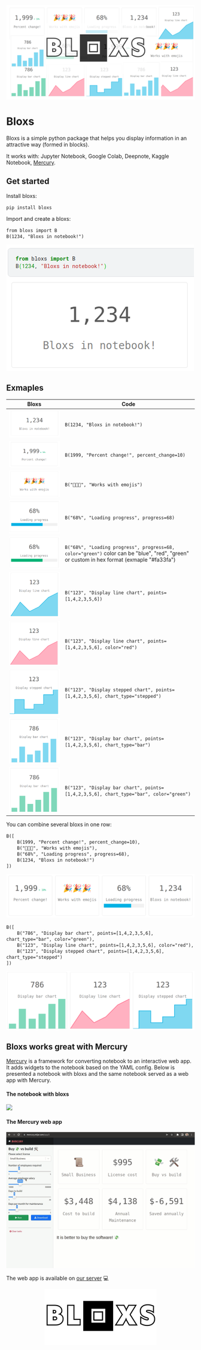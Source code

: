 
![](https://raw.githubusercontent.com/mljar/visual-identity/main/bloxs/blox-banner.png)

# Bloxs

Bloxs is a simple python package that helps you display information in an attractive way (formed in blocks).

It works with: Jupyter Notebook, Google Colab, Deepnote, Kaggle Notebook, [Mercury](https://github.com/mljar/mercury).

## Get started

Install bloxs:

```
pip install bloxs
```

Import and create a bloxs:
```
from bloxs import B
B(1234, "Bloxs in notebook!")
```

![](docs/media/test_bloxs.png)

## Exmaples

| Bloxs | Code |
| --- | --- |
| ![](docs/media/number.png) | ```B(1234, "Bloxs in notebook!")``` |
| ![](docs/media/percent.png) | `B(1999, "Percent change!", percent_change=10)` |
| ![](docs/media/emojis.png) | `B("🎉🎉🎉", "Works with emojis")` |
| ![](docs/media/progress.png) | `B("68%", "Loading progress", progress=68)` |
| ![](docs/media/progress_color.png) | `B("68%", "Loading progress", progress=68, color="green")` color can be "blue", "red", "green" or custom in hex format (exmaple "#fa33fa") |
| ![](docs/media/line_chart.png) | `B("123", "Display line chart", points=[1,4,2,3,5,6])` |
| ![](docs/media/line_chart_color.png) | `B("123", "Display line chart", points=[1,4,2,3,5,6], color="red")` |
| ![](docs/media/stepped.png) | `B("123", "Display stepped chart", points=[1,4,2,3,5,6], chart_type="stepped")` |
| ![](docs/media/bar_chart.png) | `B("123", "Display bar chart", points=[1,4,2,3,5,6], chart_type="bar")` |
| ![](docs/media/bar_chart_color.png) | `B("123", "Display bar chart", points=[1,4,2,3,5,6], chart_type="bar", color="green")` |


You can combine several bloxs in one row:

```
B([
    B(1999, "Percent change!", percent_change=10),
    B("🎉🎉🎉", "Works with emojis"),
    B("68%", "Loading progress", progress=68),
    B(1234, "Bloxs in notebook!")
])
```

![](docs/media/several_bloxs_2.png) 


```
B([
    B("786", "Display bar chart", points=[1,4,2,3,5,6], chart_type="bar", color="green"),
    B("123", "Display line chart", points=[1,4,2,3,5,6], color="red"),
    B("123", "Display stepped chart", points=[1,4,2,3,5,6], chart_type="stepped")
])
```

![](docs/media/several_bloxs.png) 

## Bloxs works great with Mercury

[Mercury](https://github.com/mljar/mercury) is a framework for converting notebook to an interactive web app. It adds widgets to the notebook based on the YAML config. Below is presented a notebook with bloxs and the same notebook served as a web app with Mercury.

#### The notebook with bloxs

![](docs/media/bloxs_notebook.gif)

#### The Mercury web app

![](docs/media/bloxs_mercury.gif)

The web app is available on [our server](https://mercury.mljar.com/app/5) :computer:

<p align="center">
<img src="https://raw.githubusercontent.com/mljar/visual-identity/main/bloxs/blox%20line%20white.png" />
</p>
